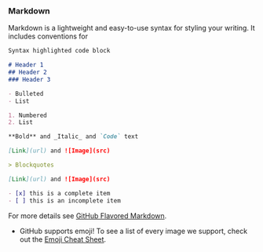 ### Markdown

Markdown is a lightweight and easy-to-use syntax for styling your writing. It includes conventions for

```markdown
Syntax highlighted code block

# Header 1
## Header 2
### Header 3

- Bulleted
- List

1. Numbered
2. List

**Bold** and _Italic_ and `Code` text

[Link](url) and ![Image](src)

> Blockquotes

[Link](url) and ![Image](src)

- [x] this is a complete item
- [ ] this is an incomplete item

```

For more details see [GitHub Flavored Markdown](https://guides.github.com/features/mastering-markdown/).

- GitHub supports emoji! To see a list of every image we support, check out the [Emoji Cheat Sheet](https://github.com/ikatyang/emoji-cheat-sheet/blob/master/README.md).

